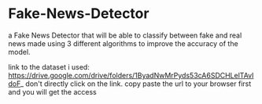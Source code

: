 # Fake-News-Detector
a Fake News Detector that will be able to classify between fake and real news made using 3 different algorithms to improve the accuracy of the model.



link to the dataset i used: https://drive.google.com/drive/folders/1ByadNwMrPyds53cA6SDCHLelTAvIdoF_
don't directly click on the link. copy paste the url to your browser first and you will get the access
